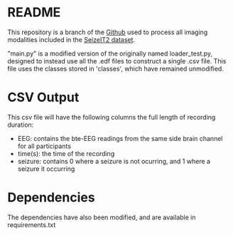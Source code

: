 # README

This repository is a branch of the [Github](https://github.com/biomedepi/seizeit2) used to process all imaging modalities included in the [SeizeIT2 dataset](https://openneuro.org/datasets/ds005873).

"main.py" is a modified version of the originally named loader_test.py, designed to instead use all the .edf files to construct a single .csv file. This file uses the classes stored in 'classes', which have remained unmodified.

# CSV Output

This csv file will have the following columns the full length of recording duration:
* EEG: contains the bte-EEG readings from the same side brain channel for all participants
* time(s): the time of the recording 
* seizure: contains 0 where a seizure is not ocurring, and 1 where a seizure it occurring

# Dependencies

The dependencies have also been modified, and are available in requirements.txt